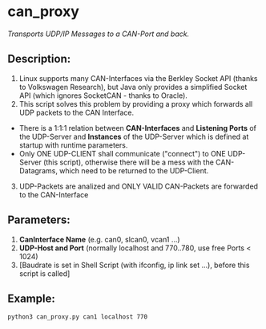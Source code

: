 # can_proxy
*Transports UDP/IP Messages to a CAN-Port and back.*

## Description:
1. Linux supports many CAN-Interfaces via the Berkley Socket API (thanks to Volkswagen Research), but Java only provides a simplified Socket API (which ignores SocketCAN - thanks to Oracle).
2. This script solves this problem by providing a proxy which forwards all UDP packets to the CAN Interface.
  - There is a 1:1:1 relation between **CAN-Interfaces** and **Listening Ports** of the UDP-Server and **Instances** of the UDP-Server which is defined at startup with runtime parameters.
  - Only ONE UDP-CLIENT shall communicate ("connect") to ONE UDP-Server (this script), otherwise there will be a mess with the CAN-Datagrams, which need to be returned to the UDP-Client.
3. UDP-Packets are analized and ONLY VALID CAN-Packets are forwarded to the CAN-Interface
        
## Parameters:
1. **CanInterface Name** (e.g. can0, slcan0, vcan1 ...)
2. **UDP-Host and Port** (normally localhost and 770..780, use free Ports < 1024)
3. [Baudrate is set in Shell Script (with ifconfig, ip link set ...), before this script is called]
    
## Example:
    python3 can_proxy.py can1 localhost 770
